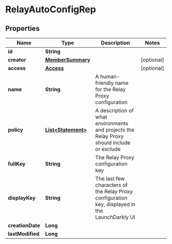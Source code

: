 

# RelayAutoConfigRep


## Properties

| Name | Type | Description | Notes |
|------------ | ------------- | ------------- | -------------|
|**id** | **String** |  |  |
|**creator** | [**MemberSummary**](MemberSummary.md) |  |  [optional] |
|**access** | [**Access**](Access.md) |  |  [optional] |
|**name** | **String** | A human-friendly name for the Relay Proxy configuration |  |
|**policy** | [**List&lt;Statement&gt;**](Statement.md) | A description of what environments and projects the Relay Proxy should include or exclude |  |
|**fullKey** | **String** | The Relay Proxy configuration key |  |
|**displayKey** | **String** | The last few characters of the Relay Proxy configuration key, displayed in the LaunchDarkly UI |  |
|**creationDate** | **Long** |  |  |
|**lastModified** | **Long** |  |  |



